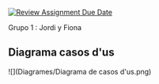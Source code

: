 [![Review Assignment Due Date](https://classroom.github.com/assets/deadline-readme-button-22041afd0340ce965d47ae6ef1cefeee28c7c493a6346c4f15d667ab976d596c.svg)](https://classroom.github.com/a/ULTitWnh)

Grupo 1 : Jordi y Fiona 

## Diagrama casos d'us 
![](Diagrames/Diagrama de casos d'us.png)

